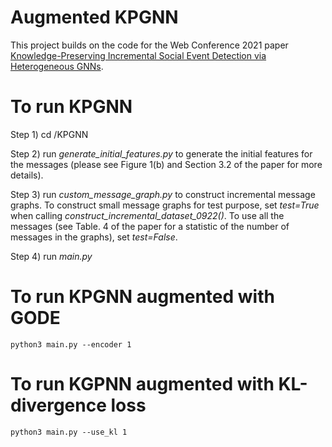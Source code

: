 # Augmented KPGNN 

This project builds on the code for the Web Conference 2021 paper [Knowledge-Preserving Incremental Social Event Detection via Heterogeneous GNNs](https://arxiv.org/pdf/2101.08747.pdf).

# To run KPGNN

Step 1) cd /KPGNN

Step 2) run *generate_initial_features.py* to generate the initial features for the messages (please see Figure 1(b) and Section 3.2 of the paper for more details).

Step 3) run *custom_message_graph.py* to construct incremental message graphs. To construct small message graphs for test purpose, set *test=True* when calling *construct_incremental_dataset_0922()*. To use all the messages (see Table. 4 of the paper for a statistic of the number of messages in the graphs), set *test=False*.

Step 4) run *main.py*

# To run KPGNN augmented with GODE

```
python3 main.py --encoder 1
```

# To run KGPNN augmented with KL-divergence loss

```
python3 main.py --use_kl 1
```

